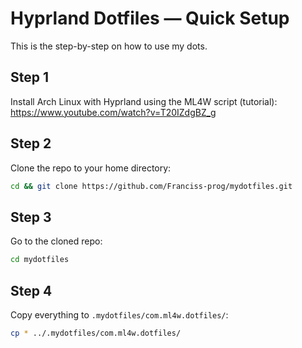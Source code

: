 # Hyprland Dotfiles — Quick Setup

This is the step-by-step on how to use my dots.

## Step 1
Install Arch Linux with Hyprland using the ML4W script (tutorial):
https://www.youtube.com/watch?v=T20IZdgBZ_g

## Step 2
Clone the repo to your home directory:
```bash
cd && git clone https://github.com/Franciss-prog/mydotfiles.git
```

## Step 3
Go to the cloned repo:
```bash
cd mydotfiles
```

## Step 4
Copy everything to `.mydotfiles/com.ml4w.dotfiles/`:
```bash
cp * ../.mydotfiles/com.ml4w.dotfiles/
```
